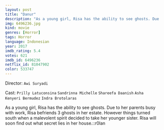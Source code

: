 ```yaml
---
layout: post
title: "Danur"
description: "As a young girl, Risa has the ability to see ghosts. Due to her parents busy with work, Risa befriends 3 ghosts in her estate. However things turned south when a malevolent spirit decided to take her younger sister. Risa will soon find out what secret lies in her house..."
img: 6496236.jpg
kind: movie
genres: [Horror]
tags: Horror 
language: Indonesian
year: 2017
imdb_rating: 5.4
votes: 621
imdb_id: 6496236
netflix_id: 81047902
color: 533747
---
```

Director: `Awi Suryadi`  

Cast: `Prilly Latuconsina` `Sandrinna Michelle` `Shareefa Daanish` `Asha Kenyeri Bermudez` `Indra Brotolaras` 

As a young girl, Risa has the ability to see ghosts. Due to her parents busy with work, Risa befriends 3 ghosts in her estate. However things turned south when a malevolent spirit decided to take her younger sister. Risa will soon find out what secret lies in her house.::r0lan